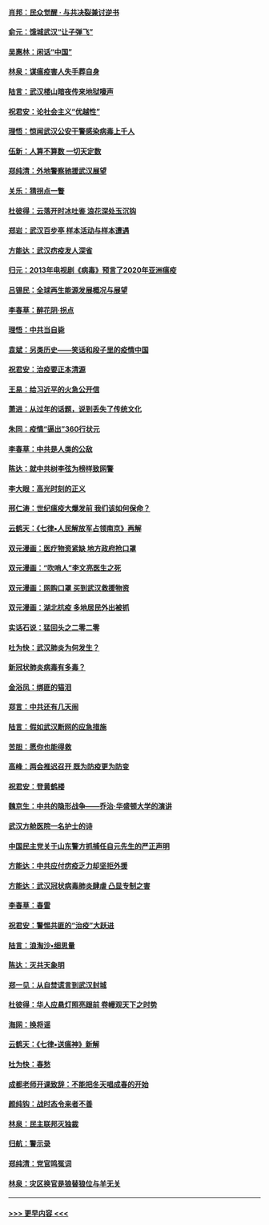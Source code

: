 #### [肖邦：民众觉醒 · 与共决裂兼讨逆书](../pages/nsc993/n11898435.md?t=02271231) 
#### [俞元：饿城武汉“让子弹飞”](../pages/nsc993/n11898344.md?t=02271231) 
#### [吴惠林：闲话“中国”](../pages/nsc993/n11898182.md?t=02271231) 
#### [林泉：谋瘟疫害人失手葬自身](../pages/nsc993/n11897892.md?t=02271231) 
#### [陆言：武汉楼山暗夜传来地狱嚎声](../pages/nsc993/n11897033.md?t=02271231) 
#### [祝君安：论社会主义“优越性”](../pages/nsc993/n11897005.md?t=02271231) 
#### [理悟：惊闻武汉公安干警感染病毒上千人](../pages/nsc993/n11896947.md?t=02271231) 
#### [伍新：人算不算数 一切天定数](../pages/nsc993/n11893372.md?t=02271231) 
#### [郑纯清：外地警察驰援武汉展望](../pages/nsc993/n11893115.md?t=02271231) 
#### [关乐：猜拐点一瞥](../pages/nsc993/n11893020.md?t=02271231) 
#### [杜彼得：云落开时冰吐鉴 浪花深处玉沉钩](../pages/nsc993/n11892107.md?t=02271231) 
#### [郑岩：武汉百步亭 样本活动与样本遭遇](../pages/nsc993/n11892310.md?t=02271231) 
#### [方能达：武汉疠疫发人深省](../pages/nsc993/n11891376.md?t=02271231) 
#### [归元：2013年电视剧《病毒》预言了2020年亚洲瘟疫](../pages/nsc993/n11891126.md?t=02271231) 
#### [吕锡民：全球再生能源发展概况与展望](../pages/nsc993/n11890613.md?t=02271231) 
#### [李春草：醉花阴·拐点](../pages/nsc993/n11890567.md?t=02271231) 
#### [理悟：中共当自毙](../pages/nsc993/n11890559.md?t=02271231) 
#### [袁斌：另类历史——笑话和段子里的疫情中国](../pages/nsc993/n11889243.md?t=02271231) 
#### [祝君安：治疫要正本清源](../pages/nsc993/n11889085.md?t=02271231) 
#### [王易：给习近平的火急公开信](../pages/nsc993/n11888225.md?t=02271231) 
#### [萧进：从过年的话题，说到丢失了传统文化](../pages/nsc993/n11887732.md?t=02271231) 
#### [朱同：疫情“逼出”360行状元](../pages/nsc993/n11887678.md?t=02271231) 
#### [李春草：中共是人类的公敌](../pages/nsc993/n11887656.md?t=02271231) 
#### [陈达：就中共树李弦为榜样致网警](../pages/nsc993/n11887625.md?t=02271231) 
#### [李大眼：高光时刻的正义](../pages/nsc993/n11887585.md?t=02271231) 
#### [邢仁涛：世纪瘟疫大爆发前 我们该如何保命？](../pages/nsc993/n11887535.md?t=02271231) 
#### [云鹤天：《七律▪人民解放军占领南京》再解](../pages/nsc993/n11887524.md?t=02271231) 
#### [双元漫画：医疗物资紧缺 地方政府抢口罩](../pages/nsc993/n11884744.md?t=02271231) 
#### [双元漫画：“吹哨人”李文亮医生之死](../pages/nsc993/n11884705.md?t=02271231) 
#### [双元漫画：网购口罩 买到武汉救援物资](../pages/nsc993/n11884670.md?t=02271231) 
#### [双元漫画：湖北抗疫 多地居民外出被抓](../pages/nsc993/n11884643.md?t=02271231) 
#### [实话石说：猛回头之二零二零](../pages/nsc993/n11883968.md?t=02271231) 
#### [吐为快：武汉肺炎为何发生？](../pages/nsc993/n11882180.md?t=02271231) 
#### [新冠状肺炎病毒有多毒？](../pages/nsc993/n11881790.md?t=02271231) 
#### [金浴凤：绑匪的猫泪](../pages/nsc993/n11880664.md?t=02271231) 
#### [郑言：中共还有几天闹](../pages/nsc993/n11880645.md?t=02271231) 
#### [陆言：假如武汉断网的应急措施](../pages/nsc993/n11880619.md?t=02271231) 
#### [苦胆：愿你也能得救](../pages/nsc993/n11880601.md?t=02271231) 
#### [高峰：两会推迟召开  既为防疫更为防变](../pages/nsc993/n11879977.md?t=02271231) 
#### [祝君安：登黄鹤楼](../pages/nsc993/n11880583.md?t=02271231) 
#### [魏京生：中共的隐形战争——乔治‧华盛顿大学的演讲](../pages/nsc993/n11879765.md?t=02271231) 
#### [武汉方舱医院一名护士的诗](../pages/nsc993/n11878480.md?t=02271231) 
#### [中国民主党关于山东警方抓捕任自元先生的严正声明](../pages/nsc993/n11877506.md?t=02271231) 
#### [方能达：中共应付疠疫乏力却坚拒外援](../pages/nsc993/n11877497.md?t=02271231) 
#### [方能达：武汉冠状病毒肺炎肆虐 凸显专制之害](../pages/nsc993/n11877475.md?t=02271231) 
#### [李春草：春雷](../pages/nsc993/n11876287.md?t=02271231) 
#### [祝君安：警惕共匪的“治疫”大跃进](../pages/nsc993/n11876084.md?t=02271231) 
#### [陆言：浪淘沙•细思量](../pages/nsc993/n11876071.md?t=02271231) 
#### [陈达：灭共天象明](../pages/nsc993/n11876063.md?t=02271231) 
#### [郑一见：从自焚谎言到武汉封城](../pages/nsc993/n11875621.md?t=02271231) 
#### [杜彼得：华人应悬灯照亮跟前 卷幔观天下之时势](../pages/nsc993/n11874822.md?t=02271231) 
#### [海网：换将谣](../pages/nsc993/n11873712.md?t=02271231) 
#### [云鹤天：《七律▪送瘟神》新解](../pages/nsc993/n11873598.md?t=02271231) 
#### [吐为快：春愁](../pages/nsc993/n11872801.md?t=02271231) 
#### [成都老师开课致辞：不能把冬天唱成春的开始](../pages/nsc993/n11872653.md?t=02271231) 
#### [颜纯钩：战时态令来者不善](../pages/nsc993/n11872011.md?t=02271231) 
#### [林泉：民主联邦灭独裁](../pages/nsc993/n11870998.md?t=02271231) 
#### [归航：警示录](../pages/nsc993/n11870963.md?t=02271231) 
#### [郑纯清：党官鸣冤词](../pages/nsc993/n11870938.md?t=02271231) 
#### [林泉：灾区换官是狼替狼位与羊无关](../pages/nsc993/n11870896.md?t=02271231) 

----
#### [ >>> 更早内容 <<< ](../indexes/nsc993-earlier.md)
